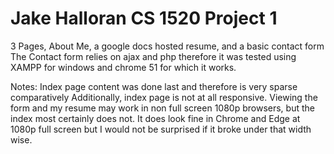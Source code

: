 # Jake Halloran CS 1520 Project 1
3 Pages, About Me, a google docs hosted resume, and a basic contact form
The Contact form relies on ajax and php therefore it was tested using XAMPP for windows
and chrome 51 for which it works.

Notes:
  Index page content was done last and therefore is very sparse comparatively
  Additionally, index page is not at all responsive. Viewing the form and my resume may
  work in non full screen 1080p browsers, but the index most certainly does not. It does
  look fine in Chrome and Edge at 1080p full screen but I would not be surprised if it broke
  under that width wise.
